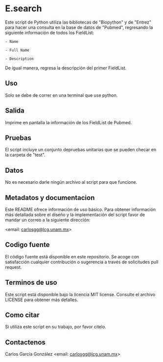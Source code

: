 # E.search

Este script de Python utiliza las bibliotecas de "Biopython" y de
"Entrez" para hacer una consulta en la base de datos de "Pubmed", 
regresando la siguiente información de todos los FieldList:
    
    - Name
    
    - Full Name
    
    - Description
        
De igual manera, regresa la descripción del primer FieldList.

## Uso

Solo se debe de correr en una terminal que use python.

## Salida

Imprime en pantalla la información de los FieldList de Pubmed.

## Pruebas

El script incluye un conjunto depruebas unitarias que se pueden checar en la carpeta de "test".

## Datos

No es necesario darle ningún archivo al script para que funcione.

## Metadatos y documentacion

Este README ofrece información de uso básico. Para obtener información más detallada sobre el diseño y la implementación del script favor de mandar un correo a la siguiente dirección:

<email: carlosgg@lcg.unam.mx>

## Codigo fuente

El código fuente está disponible en este repositorio. Se acoge con satisfacción cualquier contribución o sugerencia a través de solicitudes pull request.

## Terminos de uso

Este script está disponible bajo la licencia MIT license. Consulte el archivo LICENSE para obtener más detalles.

## Como citar

Si utiliza este script en su trabajo, por favor citelo.

## Contactenos

Carlos García González 
<email: carlosgg@lcg.unam.mx>